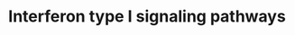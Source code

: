 ---
annotations:
- type: Pathway Ontology
  value: Jak-Stat signaling pathway
- type: Pathway Ontology
  value: immune response pathway
authors:
- Sham.uk
- MaintBot
- Jildau
- Khanspers
- MartijnVanIersel
- Egonw
- AlexanderPico
description: The type I IFNs (IFNα family, IFNβ, IFNω, IFNε and IFNκ) all bind to
  and signal via the type I IFN receptor complex. The type I receptor consists of
  two main IFNAR1, IFNAR2c receptor chains and other accessory proteins. The pathway
  above  (WP585) describes the Type I Interferon signaling pathways and shows both
  classical IFN signaling via the JAK-STAT pathway (dark lines) and other non-canonical
  IFN signaling pathways.   Proteins on this pathway have targeted assays available
  via the [https://assays.cancer.gov/available_assays?wp_id=WP585 CPTAC Assay Portal]
last-edited: 2019-09-17
organisms:
- Homo sapiens
redirect_from:
- /index.php/Pathway:WP585
- /instance/WP585
schema-jsonld:
- '@context': https://schema.org/
  '@id': https://wikipathways.github.io/pathways/WP585.html
  '@type': Dataset
  creator:
    '@type': Organization
    name: WikiPathways
  description: The type I IFNs (IFNα family, IFNβ, IFNω, IFNε and IFNκ) all bind to
    and signal via the type I IFN receptor complex. The type I receptor consists of
    two main IFNAR1, IFNAR2c receptor chains and other accessory proteins. The pathway
    above  (WP585) describes the Type I Interferon signaling pathways and shows both
    classical IFN signaling via the JAK-STAT pathway (dark lines) and other non-canonical
    IFN signaling pathways.   Proteins on this pathway have targeted assays available
    via the [https://assays.cancer.gov/available_assays?wp_id=WP585 CPTAC Assay Portal]
  keywords:
  - IFNAR1
  - Zap70
  - IFNAR2a
  - RPS6KA5
  - STAT4
  - IFNAR2c
  - IRS1
  - SOCS1
  - IRS2
  - RPS6KB1
  - EIF4B
  - SOCS3
  - MAPK14
  - CRKL
  - PTPRC
  - IRF9
  - RPS6
  - PIAS3
  - PIK3R2
  - PTPN11
  - PIK3CD
  - FRAP1
  - CrkL
  - GNB2L1
  - STAT2
  - RAP1A
  - EIF4A1
  - MTOR
  - JAK1
  - RPS6KA4
  - STAT3
  - FYN
  - CREB1
  - RAPGEF1
  - Lck
  - PIK3R1
  - GTP
  - VAV1
  - MAP2K6
  - MLST8
  - Rac1
  - MAPKAP1
  - EIF4E
  - GDP
  - TYK2
  - MAP2K3
  - STAT5
  - IFNAR2b
  - MAP3K1
  - PRMT1
  - CRK
  - EIF4EBP1
  - GAB2
  - CBL
  - REL
  - PTPN6
  - PDCD4
  - RPTOR
  - STAT1
  - PIAS1
  license: CC0
  name: Interferon type I signaling pathways
seo: CreativeWork
title: Interferon type I signaling pathways
wpid: WP585
---
